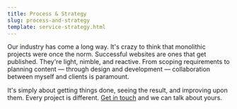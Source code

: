 ```yaml
---
title: Process & Strategy
slug: process-and-strategy
template: service-strategy.html
---
```


Our industry has come a long way. It's crazy to think that monolithic projects were once the norm. Successful websites are ones that get published. They're light, nimble, and reactive. From scoping requirements to planning content — through design and development — collaboration between myself and clients is paramount.

It's simply about getting things done, seeing the result, and improving upon them. Every project is different. [Get in touch](/contact/) and we can talk about yours.
